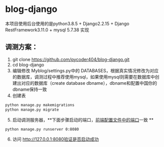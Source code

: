 # blog-django
本项目使用后台使用的是python3.8.5 + Django2.2.15 + Django RestFramework3.11.0 + mysql 5.7.38 实现
## 调测方案：
1. git clone https://github.com/pycoder404/blog-django.git
2. cd blog-django
3. 编辑修改 Myblog/settings.py中的 DATABASES，根据真实情况修改为对应的数据库，调测过程中推荐使用mysql，如果使用mysql则需要在数据库中创建出对应的数据库（create database  dbname），dbname和配置中国你的dbname保持一致
4. 创建表
```bash
python manage.py makemigrations
python manage.py migrate
```
5. 启动调测服务器，**下面步骤启动的端口，[前端配置文件中的端口](http://127.0.0.1:8080/article/create)一致 **
```bash
python manage.py runserver 0:8080
```

6. 访问 http://127.0.0.1:8080验证是否启动成功